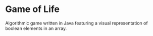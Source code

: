 # Game of Life
Algorithmic game written in Java featuring a visual representation of boolean elements in an array.
